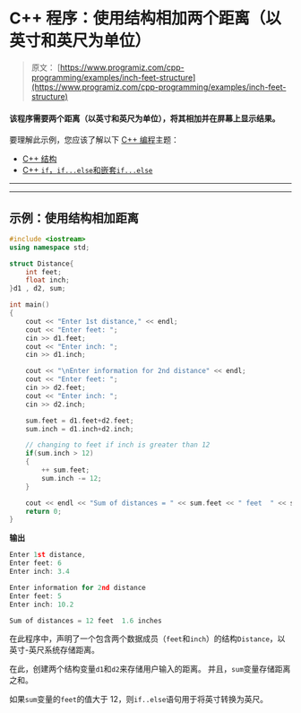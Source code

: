 # C++ 程序：使用结构相加两个距离（以英寸和英尺为单位）

> 原文： [https://www.programiz.com/cpp-programming/examples/inch-feet-structure](https://www.programiz.com/cpp-programming/examples/inch-feet-structure)

#### 该程序需要两个距离（以英寸和英尺为单位），将其相加并在屏幕上显示结果。

要理解此示例，您应该了解以下 [C++ 编程](/cpp-programming "C++ tutorial")主题：

*   [C++ 结构](/cpp-programming/structure)
*   [C++ `if`，`if...else`和嵌套`if...else`](/cpp-programming/if-else)

* * *

* * *

## 示例：使用结构相加距离

```cpp
#include <iostream>
using namespace std;

struct Distance{
    int feet;
    float inch;
}d1 , d2, sum;

int main()
{
    cout << "Enter 1st distance," << endl;
    cout << "Enter feet: ";
    cin >> d1.feet;
    cout << "Enter inch: ";
    cin >> d1.inch;

    cout << "\nEnter information for 2nd distance" << endl;
    cout << "Enter feet: ";
    cin >> d2.feet;
    cout << "Enter inch: ";
    cin >> d2.inch;

    sum.feet = d1.feet+d2.feet;
    sum.inch = d1.inch+d2.inch;

    // changing to feet if inch is greater than 12
    if(sum.inch > 12)
    {
        ++ sum.feet;
        sum.inch -= 12;
    } 

    cout << endl << "Sum of distances = " << sum.feet << " feet  " << sum.inch << " inches";
    return 0;
} 
```

**输出**

```cpp
Enter 1st distance,
Enter feet: 6
Enter inch: 3.4

Enter information for 2nd distance
Enter feet: 5
Enter inch: 10.2

Sum of distances = 12 feet  1.6 inches 
```

在此程序中，声明了一个包含两个数据成员（`feet`和`inch`）的结构`Distance`，以英寸-英尺系统存储距离。

在此，创建两个结构变量`d1`和`d2`来存储用户输入的距离。 并且，`sum`变量存储距离之和。

如果`sum`变量的`feet`的值大于 12，则`if..else`语句用于将英寸转换为英尺。
